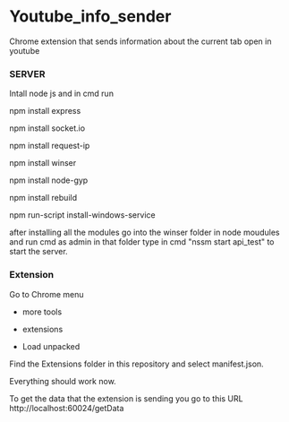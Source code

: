 # Youtube_info_sender
Chrome extension that sends information about the current tab open in youtube

### SERVER


Intall node js and in cmd run 

npm install express

npm install socket.io

npm install request-ip

npm install winser

npm install node-gyp

npm install rebuild

npm run-script install-windows-service

after installing all the modules go into the winser folder in node moudules and run cmd as admin in that folder type in cmd "nssm start api_test" to start the server.

### Extension


Go to Chrome menu

- more tools

- extensions

- Load unpacked

Find the Extensions folder in this repository and select manifest.json.

Everything should work now.

To get the data that the extension is sending you go to this URL http://localhost:60024/getData
